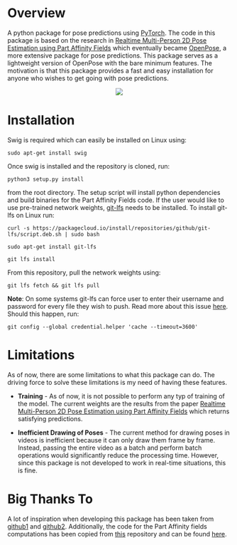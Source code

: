 
# Overview
A python package for pose predictions using [PyTorch](https://pytorch.org/). The code in this package is based on the research in [Realtime Multi-Person 2D Pose Estimation using Part Affinity Fields](https://arxiv.org/abs/1611.08050) which eventually became [OpenPose](https://github.com/CMU-Perceptual-Computing-Lab/openpose), a more extensive package for pose predictions. This package serves as a lightweight version of OpenPose with the bare minimum features. The motivation is that this package provides a fast and easy installation for anyone who wishes to get going with pose predictions.
<center><img src="docs/snatch.gif"></center>

# Installation

Swig is required which can easily be installed on Linux using:

```
sudo apt-get install swig
```

Once swig is installed and the repository is cloned, run:

```
python3 setup.py install
```

from the root directory. The setup script will install python dependencies and build binaries for the Part Affinity Fields code. If the user would like to use pre-trained network weights, [git-lfs](https://github.com/git-lfs/git-lfs/wiki/Installation) needs to be installed. To install git-lfs on Linux run:

```
curl -s https://packagecloud.io/install/repositories/github/git-lfs/script.deb.sh | sudo bash
```

```
sudo apt-get install git-lfs
```

```
git lfs install
```
From this repository, pull the network weights using:
```
git lfs fetch && git lfs pull
```

**Note**: On some systems git-lfs can force user to enter their username and password for every file they wish to push. Read more about this issue [here](https://github.com/git-lfs/git-lfs/issues/2014). Should this happen, run:

```
git config --global credential.helper 'cache --timeout=3600'
```

# Limitations

As of now, there are some limitations to what this package can do. The driving force to solve these limitations is my need of having these features.

* **Training** - As of now, it is not possible to perform any typ of training of the model. The current weights are the results from the paper [Realtime Multi-Person 2D Pose Estimation using Part Affinity Fields](https://arxiv.org/abs/1611.08050) which returns satisfying predictions.

* **Inefficient Drawing of Poses** - The current method for drawing poses in videos is inefficient because it can only draw them frame by frame. Instead, passing the entire video as a batch and perform batch operations would significantly reduce the processing time. However, since this package is not developed to work in real-time situations, this is fine.

# Big Thanks To

A lot of inspiration when developing this package has been taken from
[github1](https://github.com/tensorboy/pytorch_Realtime_Multi-Person_Pose_Estimation) and [github2](https://github.com/ZheC/Realtime_Multi-Person_Pose_Estimation). Additionally, the code for the Part Affinity fields computations has been copied from [this](https://github.com/ildoonet/tf-pose-estimation) repository and can be found [here](https://github.com/ildoonet/tf-pose-estimation/tree/master/tf_pose/pafprocess).